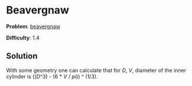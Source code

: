 # Beavergnaw

**Problem**: [beavergnaw](https://open.kattis.com/problems/beavergnaw)

**Difficulty**: 1.4

## Solution

With some geometry one can calculate that for *D*, *V*, diameter of the inner cylinder is ((*D*^3) - (6 \* *V* / *pi*)) ^ (1/3).
